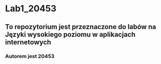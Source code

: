 # Lab1_20453
## To repozytorium jest przeznaczone do labów na Języki wysokiego poziomu w aplikacjach internetowych
### Autorem jest 20453
